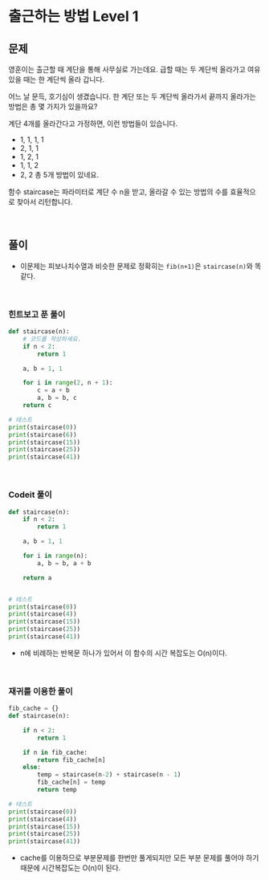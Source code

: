 # 출근하는 방법 Level 1

## 문제

영훈이는 출근할 때 계단을 통해 사무실로 가는데요. 급할 때는 두 계단씩 올라가고 여유 있을 때는 한 계단씩 올라 갑니다.

어느 날 문득, 호기심이 생겼습니다. 한 계단 또는 두 계단씩 올라가서 끝까지 올라가는 방법은 총 몇 가지가 있을까요?

계단 4개를 올라간다고 가정하면, 이런 방법들이 있습니다.

- 1, 1, 1, 1
- 2, 1, 1
- 1, 2, 1
- 1, 1, 2
- 2, 2
  총 5개 방법이 있네요.

함수 staircase는 파라미터로 계단 수 n을 받고, 올라갈 수 있는 방법의 수를 효율적으로 찾아서 리턴합니다.

<br>

## 풀이

- 이문제는 피보나치수열과 비슷한 문제로 정확히는 `fib(n+1)`은 `staircase(n)`와 똑같다.

<br>

### 힌트보고 푼 풀이

```python
def staircase(n):
    # 코드를 작성하세요.
    if n < 2:
        return 1

    a, b = 1, 1

    for i in range(2, n + 1):
        c = a + b
        a, b = b, c
    return c

# 테스트
print(staircase(0))
print(staircase(6))
print(staircase(15))
print(staircase(25))
print(staircase(41))
```

<br>

### Codeit 풀이

```python
def staircase(n):
    if n < 2:
        return 1

    a, b = 1, 1

    for i in range(n):
        a, b = b, a + b

    return a


# 테스트
print(staircase(0))
print(staircase(4))
print(staircase(15))
print(staircase(25))
print(staircase(41))
```

- n에 비례하는 반복문 하나가 있어서 이 함수의 시간 복잡도는 O(n)이다.

<br>

### 재귀를 이용한 풀이

```python
fib_cache = {}
def staircase(n):

    if n < 2:
        return 1

    if n in fib_cache:
        return fib_cache[n]
    else:
        temp = staircase(n-2) + staircase(n - 1)
        fib_cache[n] = temp
        return temp

# 테스트
print(staircase(0))
print(staircase(4))
print(staircase(15))
print(staircase(25))
print(staircase(41))
```

- cache를 이용하므로 부분문제를 한번만 풀게되지만 모든 부분 문제를 풀어야 하기 때문에 시간복잡도는 O(n)이 된다.
